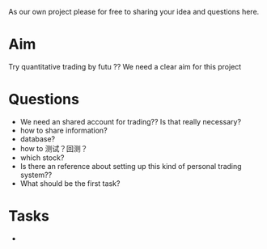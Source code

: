 As our own project please for free to sharing your idea and questions here.

# Aim
Try quantitative trading by futu ??
We need a clear aim for this project

# Questions
* We need an shared account for trading?? Is that really necessary? 
* how to share information?
* database?
* how to 测试？回测？
* which stock?
* Is there an reference about setting up this kind of personal trading system??
* What should be the first task?

# Tasks
* 
